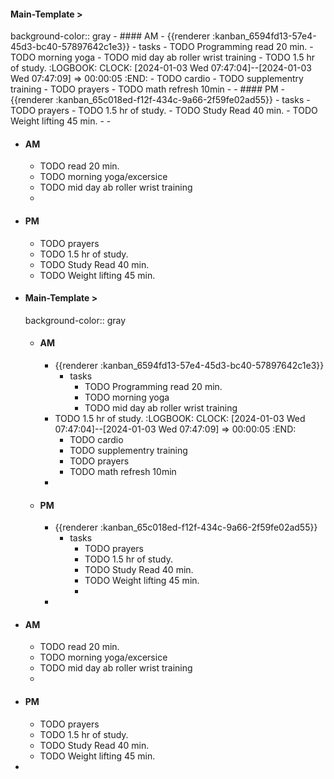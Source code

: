 #### Main-Template > 
background-color:: gray
	- #### AM
		- {{renderer :kanban_6594fd13-57e4-45d3-bc40-57897642c1e3}}
			- tasks
				- TODO Programming read 20 min.
				- TODO morning yoga
				- TODO mid day ab roller wrist training
		- TODO 1.5 hr of study.
		  :LOGBOOK:
		  CLOCK: [2024-01-03 Wed 07:47:04]--[2024-01-03 Wed 07:47:09] =>  00:00:05
		  :END:
			- TODO cardio
			- TODO supplementry training
			- TODO prayers
			- TODO math refresh 10min
		-
	- #### PM
		- {{renderer :kanban_65c018ed-f12f-434c-9a66-2f59fe02ad55}}
			- tasks
				- TODO prayers
				- TODO 1.5 hr of study.
				- TODO Study Read 40 min.
				- TODO Weight lifting 45 min.
				-
		-
- #### AM
	- TODO  read 20 min.
	- TODO morning yoga/excersice
	- TODO mid day ab roller wrist training
	-
- #### PM
	- TODO prayers
	- TODO 1.5 hr of study.
	- TODO Study Read 40 min.
	- TODO Weight lifting 45 min.
- #### Main-Template > 
  background-color:: gray
	- #### AM
		- {{renderer :kanban_6594fd13-57e4-45d3-bc40-57897642c1e3}}
			- tasks
				- TODO Programming read 20 min.
				- TODO morning yoga
				- TODO mid day ab roller wrist training
		- TODO 1.5 hr of study.
		  :LOGBOOK:
		  CLOCK: [2024-01-03 Wed 07:47:04]--[2024-01-03 Wed 07:47:09] =>  00:00:05
		  :END:
			- TODO cardio
			- TODO supplementry training
			- TODO prayers
			- TODO math refresh 10min
		-
	- #### PM
		- {{renderer :kanban_65c018ed-f12f-434c-9a66-2f59fe02ad55}}
			- tasks
				- TODO prayers
				- TODO 1.5 hr of study.
				- TODO Study Read 40 min.
				- TODO Weight lifting 45 min.
				-
		-
- #### AM
	- TODO  read 20 min.
	- TODO morning yoga/excersice
	- TODO mid day ab roller wrist training
	-
- #### PM
	- TODO prayers
	- TODO 1.5 hr of study.
	- TODO Study Read 40 min.
	- TODO Weight lifting 45 min.
-